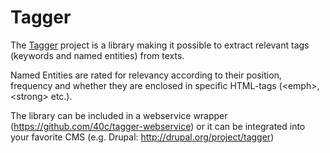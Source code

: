 # Tagger
The [Tagger](http://tagger.dk) project is a library making it possible to extract relevant tags (keywords and named entities) from texts. 

Named Entities are rated for relevancy according to their position, frequency and whether they are enclosed in specific HTML-tags (&lt;emph&gt;, &lt;strong&gt; etc.).

The library can be included in a webservice wrapper (https://github.com/40c/tagger-webservice) or it can be integrated into your favorite CMS (e.g. Drupal: http://drupal.org/project/tagger)
